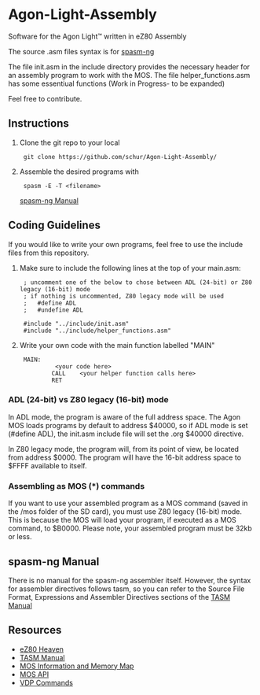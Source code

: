 # Agon-Light-Assembly
Software for the Agon Light™ written in eZ80 Assembly

The source .asm files syntax is for [spasm-ng](https://github.com/alberthdev/spasm-ng)

The file init.asm in the include directory provides the necessary header for an assembly program to work with the MOS.
The file helper_functions.asm has some essentiual functions (Work in Progress- to be expanded)

Feel free to contribute.

## Instructions

1. Clone the git repo to your local

        git clone https://github.com/schur/Agon-Light-Assembly/

2. Assemble the desired programs with

        spasm -E -T <filename>
   [spasm-ng Manual](#spasm-ng-manual)

## Coding Guidelines

If you would like to write your own programs, feel free to use the include files from this repository.

1. Make sure to include the following lines at the top of your main.asm:
        
        ; uncomment one of the below to chose between ADL (24-bit) or Z80 legacy (16-bit) mode
        ; if nothing is uncommented, Z80 legacy mode will be used
        ;   #define ADL
        ;   #undefine ADL
        
        #include "../include/init.asm"
        #include "../include/helper_functions.asm"

2. Write your own code with the main function labelled "MAIN"

        MAIN:
                 <your code here>
                CALL	<your helper function calls here>
                RET

### ADL (24-bit) vs Z80 legacy (16-bit) mode

In ADL mode, the program is aware of the full address space. The Agon MOS loads programs by default to address $40000, so if ADL mode is set (#define ADL), the init.asm include file will set the .org $40000 directive.

In Z80 legacy mode, the program will, from its point of view, be located from address $0000.  The program will have the 16-bit address space to $FFFF available to itself.

### Assembling as MOS (*) commands

If you want to use your assembled program as a MOS command (saved in the /mos folder of the SD card), you must use Z80 legacy (16-bit) mode. This is because the MOS will load your program, if executed as a MOS command, to $B0000. Please note, your assembled program must be 32kb or less. 

## spasm-ng Manual

There is no manual for the spasm-ng assembler itself. However, the syntax for assembler directives follows tasm, so you can refer to the Source File Format, Expressions and Assembler Directives sections of the [TASM Manual](http://www.s100computers.com/Software%20Folder/6502%20Monitor/The%20Telemark%20Assembler%20Manual.pdf)

## Resources

- [eZ80 Heaven](https://ez80.readthedocs.io/en/latest/)
- [TASM Manual](http://www.s100computers.com/Software%20Folder/6502%20Monitor/The%20Telemark%20Assembler%20Manual.pdf)
- [MOS Information and Memory Map](https://github.com/breakintoprogram/agon-mos)
- [MOS API](https://github.com/breakintoprogram/agon-mos/blob/main/API.md)
- [VDP Commands](https://github.com/breakintoprogram/agon-vdp/blob/main/MANUAL.md)

